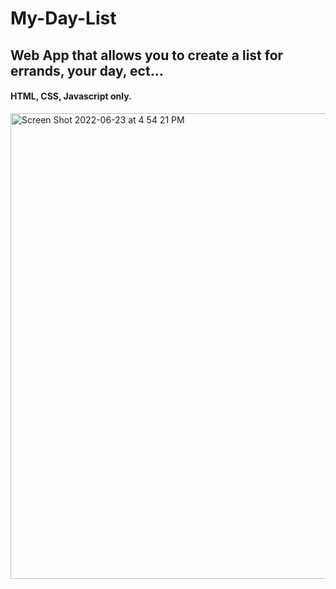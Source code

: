 # My-Day-List

## Web App that allows you to create a list for errands, your day, ect...

#### HTML, CSS, Javascript only. 

<img width="745" alt="Screen Shot 2022-06-23 at 4 54 21 PM" src="https://user-images.githubusercontent.com/52841881/175415832-d7437a99-cc61-455d-bffd-99139efae2cf.png">
